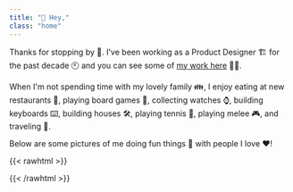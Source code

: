 ```yaml
---
title: "👋 Hey,"
class: "home"
---
```

Thanks for stopping by 🙏. I've been working as a Product Designer 🏗️ for the past decade 🕙 and you can see some of [my work here](/work/) 👨‍💻.

When I'm not spending time with my lovely family 👪, I enjoy eating at new restaurants 🍜, playing board games 🎲, collecting watches ⌚, building keyboards ⌨️, building houses 🛠️, playing tennis 🎾, playing melee 🎮, and traveling 🧭.

Below are some pictures of me doing fun things 🥳 with people I love ❤️!

{{< rawhtml >}}
<div class= "grid-container pt-5">
<div class="grid grid-cols-1 md:grid-cols-3 sm:grid-cols-2 gap-4">
    <div class="grid gap-4">
        <div class="flex justify-center">
            <img class="h-auto max-w-full rounded-md" src="/images/1.jpg" alt="">
        </div>
        <div class="flex justify-center">
            <img class="h-auto max-w-full rounded-md" src="/images/2.jpg" alt="">
        </div>
        <div class="flex justify-center">
            <img class="h-auto max-w-full rounded-md" src="/images/3.jpg" alt="">
        </div>
        <div class="flex justify-center">
            <img class="h-auto max-w-full rounded-md" src="/images/4.jpg" alt="">
        </div>
        <div class="flex justify-center">
            <img class="h-auto max-w-full rounded-md" src="/images/5.jpg" alt="">
        </div>
        <div class="flex justify-center">
            <img class="h-auto max-w-full rounded-md" src="/images/6.jpg" alt="">
        </div>
    </div>
    <div class="grid gap-4">
        <div class="flex justify-center">
            <img class="h-auto max-w-full rounded-md" src="/images/16.jpg" alt="">
        </div>
        <div class="flex justify-center">
            <img class="h-auto max-w-full rounded-md" src="/images/7.jpg" alt="">
        </div>
        <div class="flex justify-center">
            <img class="h-auto max-w-full rounded-md" src="/images/8.jpg" alt="">
        </div>
        <div class="flex justify-center">
            <img class="h-auto max-w-full rounded-md" src="/images/9.jpg" alt="">
        </div>
        <div class="flex justify-center">
            <img class="h-auto max-w-full rounded-md" src="/images/10.jpg" alt="">
        </div>
        <div class="flex justify-center">
            <img class="h-auto max-w-full rounded-md" src="/images/12.jpg" alt="">
        </div>
    </div>
     <div class="grid gap-4">
        <div class="flex justify-center">
            <img class="h-auto max-w-full rounded-md" src="/images/13.jpg" alt="">
        </div>
        <div class="flex justify-center">
            <img class="h-auto max-w-full rounded-md" src="/images/14.jpg" alt="">
        </div>
        <div class="flex justify-center">
            <img class="h-auto max-w-full rounded-md" src="/images/15.jpg" alt="">
        </div>
        <div class="flex justify-center">
            <img class="h-auto max-w-full rounded-md" src="/images/17.jpg" alt="">
        </div>
        <div class="flex justify-center">
            <img class="h-auto max-w-full rounded-md" src="/images/18.jpg" alt="">
        </div>
        <div class="flex justify-center">
            <img class="h-auto max-w-full rounded-md" src="/images/19.jpg" alt="">
        </div>
    </div>
{{< /rawhtml >}}